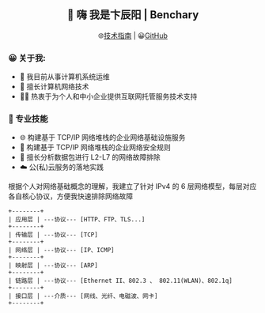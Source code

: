 <h2 align="center">👋 嗨 我是卞辰阳 | Benchary</h2>
<p align="center">
  🌐<a href="https://kaokit.com/">技术指南</a> | 
  😀<a href="https://github.com/Benchary">GitHub</a> 
</p>
  
<!--
**beercrab/beercrab** is a ✨ _special_ ✨ repository because its `README.md` (this file) appears on your GitHub profile.
-->

### 😀 关于我:

- 💼 我目前从事计算机系统运维
- 🔭 擅长计算机网络技术
- 👨‍💻 热衷于为个人和中小企业提供互联网托管服务技术支持

### 🧰 专业技能

- 🌐 构建基于 TCP/IP 网络堆栈的企业网络基础设施服务
- 🚧 构建基于 TCP/IP 网络堆栈的企业网络安全规则
- 🔎 擅长分析数据包进行 L2-L7 的网络故障排除
- ☁️ 公(私)云服务的落地实践

根据个人对网络基础概念的理解，我建立了针对 IPv4 的 6 层网络模型，每层对应各自核心协议，方便我快速排除网络故障

```
+--------+
| 应用层 | ---协议--- [HTTP、FTP、TLS...]
+--------+
| 传输层 | ---协议--- [TCP]
+--------+
| 网络层 | ---协议--- [IP、ICMP]
+--------+
| 映射层 | ---协议--- [ARP]
+--------+ 
| 链路层 | ---协议--- [Ethernet II、802.3 、 802.11(WLAN)、802.1q] 
+--------+
| 接口层 | ---介质--- [网线、光纤、电磁波、网卡]
+--------+                            
```























